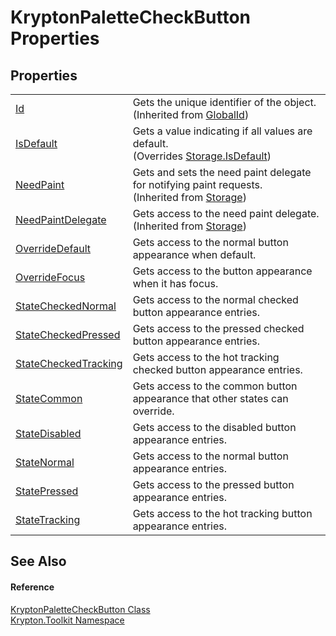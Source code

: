 # KryptonPaletteCheckButton Properties




## Properties
<table>
<tr>
<td><a href="71a6846f-bfb6-fb58-b361-6b43ae0583a8.md">Id</a></td>
<td>Gets the unique identifier of the object.<br />(Inherited from <a href="9ef2ca3a-e03e-8927-105a-2f9a6fbdf849.md">GlobalId</a>)</td></tr>
<tr>
<td><a href="45f27622-89af-13b9-a84f-0b2c54623955.md">IsDefault</a></td>
<td>Gets a value indicating if all values are default.<br />(Overrides <a href="bbc0e831-9474-3bce-65dc-0625d793d8c1.md">Storage.IsDefault</a>)</td></tr>
<tr>
<td><a href="097a0f47-e60c-4bf7-802c-8391c6d8feff.md">NeedPaint</a></td>
<td>Gets and sets the need paint delegate for notifying paint requests.<br />(Inherited from <a href="8406cf55-79a3-e579-4094-be084e489431.md">Storage</a>)</td></tr>
<tr>
<td><a href="879ca7f2-32c5-8581-44f2-c7aee6491db2.md">NeedPaintDelegate</a></td>
<td>Gets access to the need paint delegate.<br />(Inherited from <a href="8406cf55-79a3-e579-4094-be084e489431.md">Storage</a>)</td></tr>
<tr>
<td><a href="96f62e4c-5ccb-ce6b-96f2-b06ae6c2fbcd.md">OverrideDefault</a></td>
<td>Gets access to the normal button appearance when default.</td></tr>
<tr>
<td><a href="3a1edc10-9088-97da-2aa0-c81456648db5.md">OverrideFocus</a></td>
<td>Gets access to the button appearance when it has focus.</td></tr>
<tr>
<td><a href="7ffe6f42-29c3-fe09-a35c-8cb04bc8c9f0.md">StateCheckedNormal</a></td>
<td>Gets access to the normal checked button appearance entries.</td></tr>
<tr>
<td><a href="b2b9505c-6436-0e00-744a-7ce0c3ac201b.md">StateCheckedPressed</a></td>
<td>Gets access to the pressed checked button appearance entries.</td></tr>
<tr>
<td><a href="47162005-1e40-8a2c-0d1c-bb640212962e.md">StateCheckedTracking</a></td>
<td>Gets access to the hot tracking checked button appearance entries.</td></tr>
<tr>
<td><a href="492eff3c-ac9c-9328-6093-b2c624b453f7.md">StateCommon</a></td>
<td>Gets access to the common button appearance that other states can override.</td></tr>
<tr>
<td><a href="c6b42d04-bcd7-fb17-382e-93b81dfc9d4b.md">StateDisabled</a></td>
<td>Gets access to the disabled button appearance entries.</td></tr>
<tr>
<td><a href="b7352fcb-231c-3a54-eba1-f21c376ace31.md">StateNormal</a></td>
<td>Gets access to the normal button appearance entries.</td></tr>
<tr>
<td><a href="64ab4dfd-0492-f083-eeac-d775c48355e2.md">StatePressed</a></td>
<td>Gets access to the pressed button appearance entries.</td></tr>
<tr>
<td><a href="a0ea123c-f755-2e7e-2d36-02e84a4a7057.md">StateTracking</a></td>
<td>Gets access to the hot tracking button appearance entries.</td></tr>
</table>

## See Also


#### Reference
<a href="e5919dce-ee1c-5b92-483c-a98a544c15d8.md">KryptonPaletteCheckButton Class</a>  
<a href="79d2eac2-21f4-54ff-7552-b20c33c30600.md">Krypton.Toolkit Namespace</a>  
